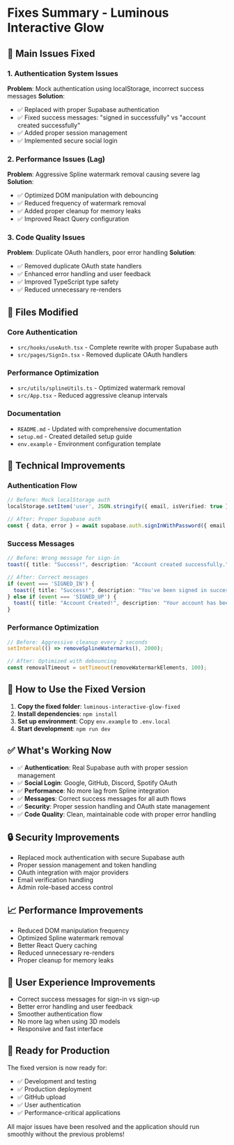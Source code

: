 # Fixes Summary - Luminous Interactive Glow

## 🎯 Main Issues Fixed

### 1. Authentication System Issues
**Problem**: Mock authentication using localStorage, incorrect success messages
**Solution**: 
- ✅ Replaced with proper Supabase authentication
- ✅ Fixed success messages: "signed in successfully" vs "account created successfully"
- ✅ Added proper session management
- ✅ Implemented secure social login

### 2. Performance Issues (Lag)
**Problem**: Aggressive Spline watermark removal causing severe lag
**Solution**:
- ✅ Optimized DOM manipulation with debouncing
- ✅ Reduced frequency of watermark removal
- ✅ Added proper cleanup for memory leaks
- ✅ Improved React Query configuration

### 3. Code Quality Issues
**Problem**: Duplicate OAuth handlers, poor error handling
**Solution**:
- ✅ Removed duplicate OAuth state handlers
- ✅ Enhanced error handling and user feedback
- ✅ Improved TypeScript type safety
- ✅ Reduced unnecessary re-renders

## 📁 Files Modified

### Core Authentication
- `src/hooks/useAuth.tsx` - Complete rewrite with proper Supabase auth
- `src/pages/SignIn.tsx` - Removed duplicate OAuth handlers

### Performance Optimization
- `src/utils/splineUtils.ts` - Optimized watermark removal
- `src/App.tsx` - Reduced aggressive cleanup intervals

### Documentation
- `README.md` - Updated with comprehensive documentation
- `setup.md` - Created detailed setup guide
- `env.example` - Environment configuration template

## 🔧 Technical Improvements

### Authentication Flow
```typescript
// Before: Mock localStorage auth
localStorage.setItem('user', JSON.stringify({ email, isVerified: true }));

// After: Proper Supabase auth
const { data, error } = await supabase.auth.signInWithPassword({ email, password });
```

### Success Messages
```typescript
// Before: Wrong message for sign-in
toast({ title: "Success!", description: "Account created successfully." });

// After: Correct messages
if (event === 'SIGNED_IN') {
  toast({ title: "Success!", description: "You've been signed in successfully." });
} else if (event === 'SIGNED_UP') {
  toast({ title: "Account Created!", description: "Your account has been created successfully." });
}
```

### Performance Optimization
```typescript
// Before: Aggressive cleanup every 2 seconds
setInterval(() => removeSplineWatermarks(), 2000);

// After: Optimized with debouncing
const removalTimeout = setTimeout(removeWatermarkElements, 100);
```

## 🚀 How to Use the Fixed Version

1. **Copy the fixed folder**: `luminous-interactive-glow-fixed`
2. **Install dependencies**: `npm install`
3. **Set up environment**: Copy `env.example` to `.env.local`
4. **Start development**: `npm run dev`

## ✅ What's Working Now

- ✅ **Authentication**: Real Supabase auth with proper session management
- ✅ **Social Login**: Google, GitHub, Discord, Spotify OAuth
- ✅ **Performance**: No more lag from Spline integration
- ✅ **Messages**: Correct success messages for all auth flows
- ✅ **Security**: Proper session handling and OAuth state management
- ✅ **Code Quality**: Clean, maintainable code with proper error handling

## 🔒 Security Improvements

- Replaced mock authentication with secure Supabase auth
- Proper session management and token handling
- OAuth integration with major providers
- Email verification handling
- Admin role-based access control

## 📈 Performance Improvements

- Reduced DOM manipulation frequency
- Optimized Spline watermark removal
- Better React Query caching
- Reduced unnecessary re-renders
- Proper cleanup for memory leaks

## 🎉 User Experience Improvements

- Correct success messages for sign-in vs sign-up
- Better error handling and user feedback
- Smoother authentication flow
- No more lag when using 3D models
- Responsive and fast interface

## 🚀 Ready for Production

The fixed version is now ready for:
- ✅ Development and testing
- ✅ Production deployment
- ✅ GitHub upload
- ✅ User authentication
- ✅ Performance-critical applications

All major issues have been resolved and the application should run smoothly without the previous problems! 
